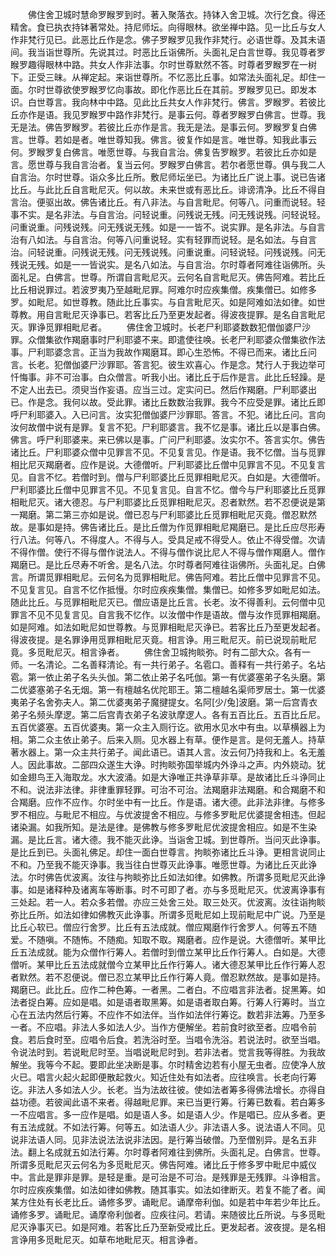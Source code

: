 <!-- { "loadSidebar": true } -->
　　佛住舍卫城时慧命罗睺罗到时。著入聚落衣。持钵入舍卫城。次行乞食。得还精舍。食已执衣持钵著常处。持尼师坛。向得眼林。欲坐禅中路。见一比丘与女人作非梵行见已。此恶比丘作是念。佛子罗睺罗见我作非梵行。必语世尊。及其未语间。我当诣世尊所。先说其过。时恶比丘诣佛所。头面礼足白言世尊。我见尊者罗睺罗趣得眼林中路。共女人作非法事。尔时世尊默然不答。时尊者罗睺罗在一树下。正受三昧。从禅定起。来诣世尊所。不忆恶比丘事。如常法头面礼足。却住一面。尔时世尊欲使罗睺罗忆向事故。即化作恶比丘在其前。罗睺罗见已。即发本识。白世尊言。我向林中中路。见此比丘共女人作非梵行。佛言。罗睺罗。若彼比丘亦作是语。我见罗睺罗中路作非梵行。是事云何。尊者罗睺罗白佛言。世尊。我无是法。佛告罗睺罗。若彼比丘亦作是言。我无是法。是事云何。罗睺罗复白佛言。世尊。若如是者。唯世尊知我。佛言。彼复作如是言。唯世尊。知我此事云何。罗睺罗复白佛言。唯愿世尊。与我自言治。佛复告罗睺罗。若彼比丘亦如是言。愿世尊与我自言治者。复当云何。罗睺罗白佛言。若尔者愿世尊。俱与我二人自言治。尔时世尊。诣众多比丘所。敷尼师坛坐已。为诸比丘广说上事。说已告诸比丘。与此比丘自言毗尼灭。何以故。未来世或有恶比丘。诽谤清净。比丘不得自言治。便驱出故。佛告诸比丘。有八非法。与自言毗尼。何等八。问重而说轻。轻事不实。是名非法。与自言治。问轻说重。问残说无残。问无残说残。问轻说轻。问重说重。问残说残。问无残说无残。如是一一皆不。说实罪。是名非法。与自言治有八如法。与自言治。何等八问重说轻。实有轻罪而说轻。是名如法。与自言治。问轻说重。问残说无残。问无残说残。问重说重。问轻说轻。问残说残。问无残说无残。如是一一皆说实。是名八如法。与自言治。尔时尊者阿难往诣佛所。头面礼足。白佛言。世尊。所谓自言毗尼灭。云何名自言毗尼灭。佛告阿难。若比丘比丘相说罪过。若波罗夷乃至越毗尼罪。阿难尔时应疾集僧。疾集僧已。如修多罗。如毗尼。如世尊教。随此比丘事实。与自言毗尼灭。如是阿难如法如律。如世尊教。用自言毗尼灭诤事已。若客比丘乃至更发起者。得波夜提罪。是名自言毗尼灭。罪诤觅罪相毗尼者。
　　佛住舍卫城时。长老尸利耶婆数数犯僧伽婆尸沙罪。众僧集欲作羯磨事时尸利耶婆不来。即遣使往唤。长老尸利耶婆众僧集欲作法事。尸利耶婆念言。正当为我故作羯磨耳。即心生恐怖。不得已而来。诸比丘问言。长老。犯僧伽婆尸沙罪耶。答言犯。彼生欢喜心。作是念。梵行人于我边举可忏悔事。非不可治事。白众僧言。听我小出。诸比丘于后作是言。此比丘轻躁。是不定人出去已。须臾当作妄语。应当三过。定实问已。然后作羯磨。尸利耶婆出已。作是念。我何以故。受此罪。诸比丘数数治我罪。我今不应受是罪。诸比丘即呼尸利耶婆入。入已问言。汝实犯僧伽婆尸沙罪耶。答言。不犯。诸比丘问。言向汝何故僧中说有是罪。复言不犯。尸利耶婆言。我不忆是事。诸比丘以是事白佛。佛言。呼尸利耶婆来。来已佛以是事。广问尸利耶婆。汝实尔不。答言实尔。佛告诸比丘。尸利耶婆众僧中见罪言不见。不见复言见。作是语。我不忆僧。当与觅罪相比尼灭羯磨者。应作是说。大德僧听。尸利耶婆比丘僧中见罪言不见。不见复言见。自言不忆。若僧时到。僧与尸利耶婆比丘觅罪相毗尼灭。白如是。大德僧听。尸利耶婆比丘僧中见罪言不见。不见复言见。自言不忆。僧今与尸利耶婆比丘觅罪相毗尼灭。诸大德忍。与尸利耶婆比丘觅罪相毗尼灭。忍者默然。若不忍便说是第一羯磨。第二第三亦如是说。僧已忍与尸利耶婆比丘觅罪相毗尼灭竟。僧忍默然故。是事如是持。佛告诸比丘。是比丘僧为作觅罪相毗尼羯磨已。是比丘应尽形寿行八法。何等八。不得度人。不得与人。受具足戒不得受人。依止不得受僧。次请不得作僧。使行不得与僧作说法人。不得与僧作说比尼人不得与僧作羯磨人。僧作羯磨已。是比丘尽寿不听舍。是名八法。尔时尊者阿难往诣佛所。头面礼足。白佛言。所谓觅罪相毗尼。云何名为觅罪相毗尼。佛告阿难。若比丘僧中见罪言不见。不见复言见。自言不忆作抵慢。尔时应疾疾集僧。集僧已。如修多罗如毗尼如法。随此比丘。与觅罪相毗尼灭已。僧应语是比丘言。长老。汝不得善利。云何僧中见罪言不见不见复言见。自言我不忆作。以汝僧中作是语故。僧与汝作觅罪相羯磨。如是阿难。如法如毗尼如世尊教。与觅罪相毗尼灭诤已。若客比丘乃至更发起者。得波夜提。是名罪诤用觅罪相毗尼灭竟。相言诤。用三毗尼灭。前已说现前毗尼竟。多觅毗尼灭。相言诤者。
　　佛住舍卫城拘睒弥。时有二部大众。各有一师。一名清论。二名善释清论。有一共行弟子。名雹口。善释有一共行弟子。名坫雹。第一依止弟子名头头伽。第二依止弟子名吒伽。第一有优婆塞弟子名头磨。第二优婆塞弟子名无烟。第一有檀越名优陀耶王。第二檀越名渠师罗居士。第一优婆夷弟子名舍弥夫人。第二优婆夷弟子魔揵提女。名阿[少/兔]波磨。第一后宫青衣弟子名频头摩逻。第二后宫青衣弟子名波驮摩逻人。各有五百比丘。五百比丘尼。五百优婆塞。五百优婆夷。第一众主入厕行讫。欲用水见水中有虫。以草横器上为相。第二众主依止弟子。后来入厕。见水器上有草。便作是言。是何无羞人。持草著水器上。第一众主共行弟子。闻此语已。语其人言。汝云何乃持我和上。名无羞人。因此事故。二部四众遂生大诤。时拘睒弥国举城内外诤斗之声。内外娆动。犹如金翅鸟王入海取龙。水大波涌。如是大诤唯正共诤草非草。是故诸比丘斗诤同止不和。说法非法律。非律重罪轻罪。可治不可治。法羯磨非法羯磨。和合羯磨不和合羯磨。应作不应作。尔时坐中有一比丘。作是语。诸大德。此非法非律。与修多罗不相应。与毗尼不相应。与优波提舍不相应。与修多罗毗尼优婆提舍相违。但起诸染漏。如我所知。是法是律。是佛教与修多罗毗尼优波提舍相应。如是不生染漏。是比丘言。诸大德。我不能灭此诤。当诣舍卫城。到世尊所。当问灭此诤事。是比丘到已。头面礼佛足。却住一面白世尊言。拘睒弥诸比丘斗诤。更相言说同止不和。乃至我不能灭诤事。我当往白世尊灭此诤事。唯愿世尊。为诸比丘灭此诤法。尔时佛告优波离。汝往与拘睒弥比丘如法如律。如佛教。所谓多觅毗尼灭此诤事。如是诸释种及诸离车等断事。时不可即了者。亦与多觅毗尼灭。优波离诤事有三处起。若一人。若众多若僧。亦应三处舍三处。取三处灭。优波离。汝往诣拘睒弥比丘所。如法如律如佛教灭此诤事。所谓多觅毗尼如上现前毗尼中广说。乃至是比丘心软已。僧应行舍罗。比丘有五法成就。僧应羯磨作行舍罗人。何等五不随爱。不随嗔。不随怖。不随痴。知取不取。羯磨者。应作是说。大德僧听。某甲比丘五法成就。能为众僧作行筹人。若僧时到僧立某甲比丘作行筹人。白如是。大德僧听。某甲比丘五法成就僧今立某甲比丘作行筹人。诸大德忍某甲比丘作行筹人忍者默然。若不忍便说。僧已忍立某甲比丘作行筹人竟。僧忍默然故。是事如是持。羯磨已。此比丘。应作二种色筹。一者黑。二者白。不应唱言非法者。捉黑筹。如法者捉白筹。应如是唱。如是语者取黑筹。如是语者取白筹。行筹人行筹时。当立心在五法内然后行筹。不应作不如法伴。当作如法伴行筹讫。数若非法筹。乃至多一者。不应唱。非法人多如法人少。当作方便解坐。若前食时欲至者。应唱令前食。若后食时至。应唱令后食。若洗浴时至。当唱令洗浴。若说法时。欲至当唱。令说法时到。若说毗尼时至。当唱说毗尼时到。若非法者。觉言我等得胜。为我故解坐。我等今不起。要即此坐决断是事。尔时精舍边若有小屋无虫者。应使净人放火已。唱言火起火起即便散起救火。知近住处有如法者。应往唤言。长老向行筹讫。非法人多如法人少。长老。当为法故往彼。使如法者筹多得佛法增长。亦得自益功德。若彼闻此语不来者。得越毗尼罪。来已当更行筹。行筹已数看。若白筹多一不应唱言。多一应作是唱。如是语人多。如是语人少。作是唱已。应从多者。更有五法成就。不如法行筹。何等五。如法语人少。非法语人多。说法语人不同。见说非法语人同。见非法说法法说非法因。是行筹当破僧。乃至僧别异。是名五非法。翻上名成就五如法行筹。尔时尊者阿难往到佛所。头面礼足。白佛言。世尊。所谓多觅毗尼灭云何名为多觅毗尼灭。佛告阿难。诸比丘于修多罗中毗尼中威仪中。言此是罪非是罪。是轻是重。是可治是不可治。是残罪是无残罪。斗诤相言。尔时应疾疾集僧。如法如律如佛教。随其事实。如法如律断灭。若复不能了者。闻某方住处有长老比丘。诵修多罗。诵毗尼。诵摩帝利伽。如是若中年若少年比丘。诵修多罗。诵毗尼。诵摩帝利伽者。应疾往问。若请。来随彼比丘所说。与多觅毗尼灭诤事灭已。如是阿难。若客比丘乃至新受戒比丘。更发起者。波夜提。是名相言诤用多觅毗尼灭。如草布地毗尼灭。相言诤者。
